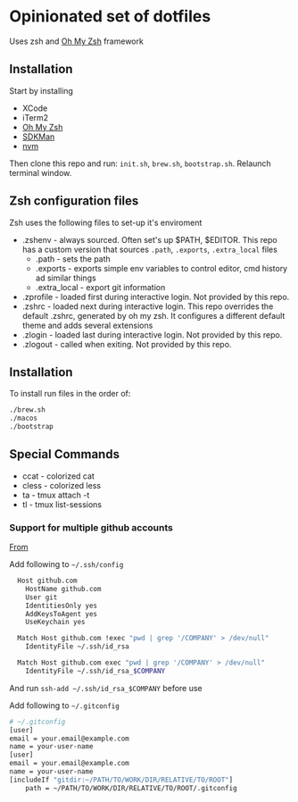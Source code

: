 # Opinionated set of dotfiles

Uses zsh and [Oh My Zsh](https://ohmyz.sh/) framework


## Installation

Start by installing
 - XCode
 - iTerm2
 - [Oh My Zsh](https://ohmyz.sh/)
 - [SDKMan](https://sdkman.io/install)
 - [nvm](https://github.com/nvm-sh/nvm#installing-and-updating)

 Then clone this repo and run: `init.sh`, `brew.sh`, `bootstrap.sh`. Relaunch terminal window.


## Zsh configuration files

Zsh uses the following files to set-up it's enviroment
* .zshenv - always sourced. Often set's up $PATH, $EDITOR. This repo has a custom version that sources `.path`, `.exports`, `.extra_local` files
  * .path - sets the path
  * .exports - exports simple env variables to control editor, cmd history ad similar things
  * .extra_local - export git information
* .zprofile - loaded first during interactive login. Not provided by this repo.
* .zshrc - loaded next during interactive login. This repo overrides the default .zshrc, generated by oh my zsh. It configures a different default theme and adds several extensions
* .zlogin - loaded last during interactive login. Not provided by this repo.
* .zlogout - called when exiting. Not provided by this repo.

## Installation

To install run files in the order of:

```zsh
./brew.sh
./macos
./bootstrap
```

## Special Commands

* ccat - colorized cat
* cless - colorized less
* ta - tmux attach -t
* tl - tmux list-sessions


### Support for multiple github accounts

[From](https://dev.to/sammm/setting-up-multiple-github-accounts-on-the-same-computer-without-having-to-change-the-repo-url-1007)

Add following to `~/.ssh/config`

```sh
  Host github.com
    HostName github.com
    User git
    IdentitiesOnly yes
    AddKeysToAgent yes
    UseKeychain yes

  Match Host github.com !exec "pwd | grep '/COMPANY' > /dev/null"
    IdentityFile ~/.ssh/id_rsa

  Match Host github.com exec "pwd | grep '/COMPANY' > /dev/null"
    IdentityFile ~/.ssh/id_rsa_$COMPANY
```

And run `ssh-add ~/.ssh/id_rsa_$COMPANY` before use

Add following to `~/.gitconfig`

```sh
# ~/.gitconfig
[user]
email = your.email@example.com
name = your-user-name
[user]
email = your.email@example.com
name = your-user-name
[includeIf "gitdir:~/PATH/TO/WORK/DIR/RELATIVE/TO/ROOT"]
    path = ~/PATH/TO/WORK/DIR/RELATIVE/TO/ROOT/.gitconfig
```
